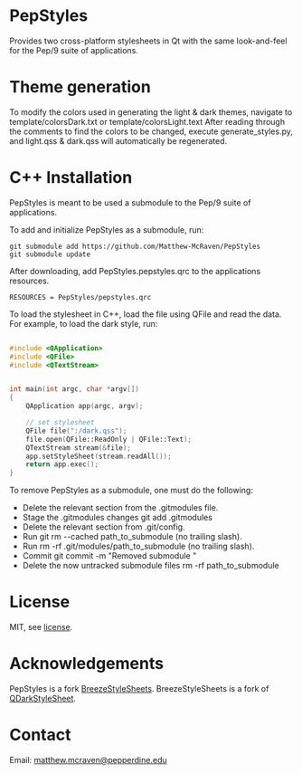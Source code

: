 PepStyles
=================

Provides two cross-platform stylesheets in Qt with the same look-and-feel for the Pep/9 suite of applications.


Theme generation
================
To modify the colors used in generating the light & dark themes, navigate to template/colorsDark.txt or template/colorsLight.text
After reading through the comments to find the colors to be changed, execute generate_styles.py, and light.qss & dark.qss will automatically be regenerated.

C++ Installation
================

PepStyles is meant to be used a submodule to the Pep/9 suite of applications.

To add and initialize PepStyles as a submodule, run:
```git
git submodule add https://github.com/Matthew-McRaven/PepStyles
git submodule update
```

After downloading, add PepStyles.pepstyles.qrc to the applications resources.
```qmake
RESOURCES = PepStyles/pepstyles.qrc
```

To load the stylesheet in C++, load the file using QFile and read the data. For example, to load the dark style, run:

```cpp

#include <QApplication>
#include <QFile>
#include <QTextStream>


int main(int argc, char *argv[])
{
    QApplication app(argc, argv);

    // set stylesheet
    QFile file(":/dark.qss");
    file.open(QFile::ReadOnly | QFile::Text);
    QTextStream stream(&file);
    app.setStyleSheet(stream.readAll());
    return app.exec();
}
```

To remove PepStyles as a submodule, one must do the following:
- Delete the relevant section from the .gitmodules file.
- Stage the .gitmodules changes git add .gitmodules
- Delete the relevant section from .git/config.
- Run git rm --cached path_to_submodule (no trailing slash).
- Run rm -rf .git/modules/path_to_submodule (no trailing slash).
- Commit git commit -m "Removed submodule <name>"
- Delete the now untracked submodule files rm -rf path_to_submodule

License
=======

MIT, see [license](/LICENSE.md).

Acknowledgements
================

PepStyles is a fork [BreezeStyleSheets](https://github.com/Alexhuszagh/BreezeStyleSheets).
BreezeStyleSheets is a fork of [QDarkStyleSheet](https://github.com/ColinDuquesnoy/QDarkStyleSheet).

Contact
=======

Email: matthew.mcraven@pepperdine.edu
